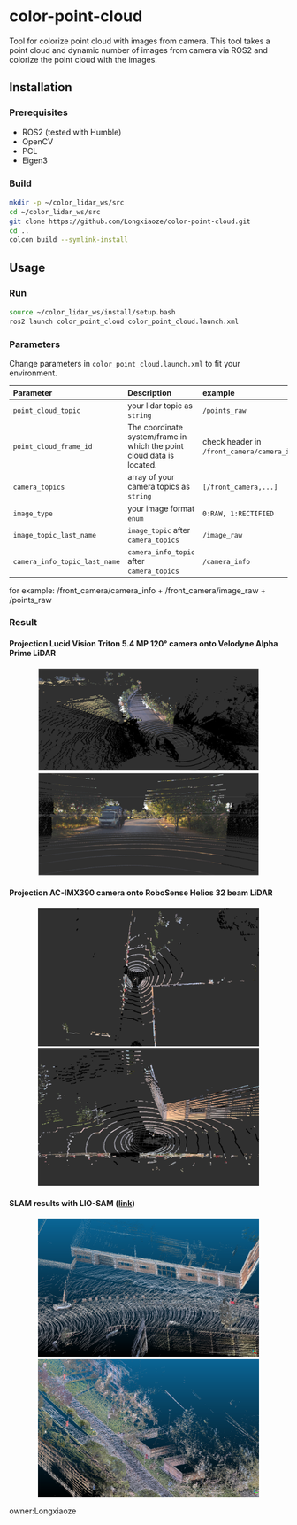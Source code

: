 # color-point-cloud

Tool for colorize point cloud with images from camera. This tool takes a point cloud and
dynamic number of images from camera via ROS2 and colorize the point cloud with the images.

## Installation

### Prerequisites

- ROS2 (tested with Humble)
- OpenCV
- PCL
- Eigen3


### Build

```bash
mkdir -p ~/color_lidar_ws/src
cd ~/color_lidar_ws/src
git clone https://github.com/Longxiaoze/color-point-cloud.git
cd ..
colcon build --symlink-install
```

## Usage

### Run

```bash
source ~/color_lidar_ws/install/setup.bash
ros2 launch color_point_cloud color_point_cloud.launch.xml
```

### Parameters

Change parameters in `color_point_cloud.launch.xml` to fit your environment.

| Parameter | Description                             |  example |
| :-------- |:----------------------------------------| :------------------|
| `point_cloud_topic` | your lidar topic as `string`            | `/points_raw`  |
| `point_cloud_frame_id` | The coordinate system/frame in which the point cloud data is located.| check header in `/front_camera/camera_info` |
| `camera_topics` | array of your camera topics as `string` | `[/front_camera,...]` |
| `image_type` | your image format `enum`                | `0:RAW, 1:RECTIFIED` |
| `image_topic_last_name` | `image_topic` after `camera_topics` | `/image_raw` |
| `camera_info_topic_last_name` | `camera_info_topic` after `camera_topics` | `/camera_info` |

for example: /front_camera/camera_info + /front_camera/image_raw + /points_raw

### Result

#### Projection Lucid Vision Triton 5.4 MP 120° camera onto Velodyne Alpha Prime LiDAR

<p align='center'>
    <img src="image/vls128_0.png" alt="vls-128" width="400"/>
    <img src="image/vls128_1.png" alt="vls-128" width="400"/>
</p>

#### Projection AC-IMX390 camera onto RoboSense Helios 32 beam LiDAR

<p align='center'>
    <img src="image/robione_0.png" alt="vls-128" width="400"/>
    <img src="image/robione_1.png" alt="vls-128" width="400"/>
</p>

#### SLAM results with LIO-SAM ([link](https://github.com/leo-drive/LIO-SAM-COLOR))

<p align='center'>
    <img src="image/slam_0.png" alt="slam" width="400"/>
    <img src="image/slam_1.png" alt="slam" width="400"/>
</p>owner:Longxiaoze 
